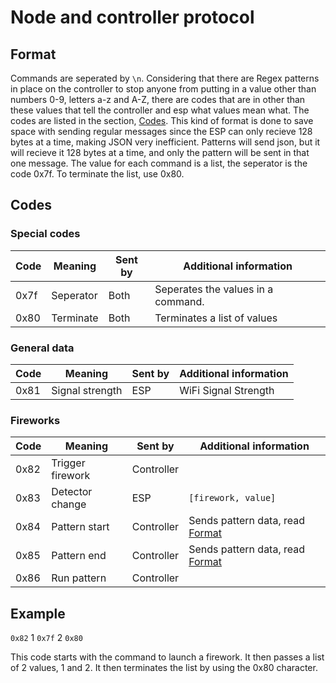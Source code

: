 # Node and controller protocol
## Format
Commands are seperated by `\n`. Considering that there are Regex patterns in place on the controller to stop anyone from putting in a value other than numbers 0-9, letters a-z and A-Z, there are codes that are in other than these values that tell the controller and esp what values mean what. The codes are listed in the section, [Codes](#codes). This kind of format is done to save space with sending regular messages since the ESP can only recieve 128 bytes at a time, making JSON very inefficient. Patterns will send json, but it will recieve it 128 bytes at a time, and only the pattern will be sent in that one message. The value for each command is a list, the seperator is the code 0x7f. To terminate the list, use 0x80.

## Codes

### Special codes

| Code | Meaning          | Sent by    | Additional information             |
|------|------------------|------------|------------------------------------|
| 0x7f | Seperator        | Both       | Seperates the values in a command. |
| 0x80 | Terminate        | Both       | Terminates a list of values        |

### General data
| Code | Meaning          | Sent by    | Additional information |
|------|------------------|------------|------------------------|
| 0x81 | Signal strength  | ESP        | WiFi Signal Strength   |

### Fireworks
| Code | Meaning          | Sent by    | Additional information                     |
|------|------------------|------------|--------------------------------------------|
| 0x82 | Trigger firework | Controller |                                            |
| 0x83 | Detector change  | ESP        | `[firework, value]`                        |
| 0x84 | Pattern start    | Controller | Sends pattern data, read [Format](#format) |
| 0x85 | Pattern end      | Controller | Sends pattern data, read [Format](#format) |
| 0x86 | Run pattern      | Controller |                                            |

## Example

`0x82` 1 `0x7f` 2 `0x80`

This code starts with the command to launch a firework. It then passes a list of 2 values, 1 and 2. It then terminates the list by using the 0x80 character.